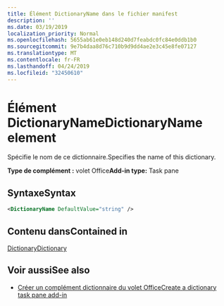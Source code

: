 ```yaml
---
title: Élément DictionaryName dans le fichier manifest
description: ''
ms.date: 03/19/2019
localization_priority: Normal
ms.openlocfilehash: 5655ab61e0eb148d240d7feabdc0fc84e0ddb1b0
ms.sourcegitcommit: 9e7b4daa8d76c710b9d9dd4ae2e3c45e8fe07127
ms.translationtype: MT
ms.contentlocale: fr-FR
ms.lasthandoff: 04/24/2019
ms.locfileid: "32450610"
---
```

# <a name="dictionaryname-element"></a><span data-ttu-id="69ce0-102">Élément DictionaryName</span><span class="sxs-lookup"><span data-stu-id="69ce0-102">DictionaryName element</span></span>

<span data-ttu-id="69ce0-103">Spécifie le nom de ce dictionnaire.</span><span class="sxs-lookup"><span data-stu-id="69ce0-103">Specifies the name of this dictionary.</span></span>

<span data-ttu-id="69ce0-104">**Type de complément :** volet Office</span><span class="sxs-lookup"><span data-stu-id="69ce0-104">**Add-in type:** Task pane</span></span>

## <a name="syntax"></a><span data-ttu-id="69ce0-105">Syntaxe</span><span class="sxs-lookup"><span data-stu-id="69ce0-105">Syntax</span></span>

```XML
<DictionaryName DefaultValue="string" />
```

## <a name="contained-in"></a><span data-ttu-id="69ce0-106">Contenu dans</span><span class="sxs-lookup"><span data-stu-id="69ce0-106">Contained in</span></span>

[<span data-ttu-id="69ce0-107">Dictionary</span><span class="sxs-lookup"><span data-stu-id="69ce0-107">Dictionary</span></span>](dictionary.md)

## <a name="see-also"></a><span data-ttu-id="69ce0-108">Voir aussi</span><span class="sxs-lookup"><span data-stu-id="69ce0-108">See also</span></span>

- [<span data-ttu-id="69ce0-109">Créer un complément dictionnaire du volet Office</span><span class="sxs-lookup"><span data-stu-id="69ce0-109">Create a dictionary task pane add-in</span></span>](/office/dev/add-ins/word/dictionary-task-pane-add-ins)
    
